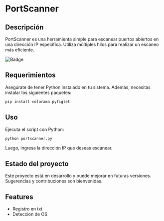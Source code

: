 # PortScanner

## Descripción
PortScanner es una herramienta simple para escanear puertos abiertos en una dirección IP específica. Utiliza múltiples hilos para realizar un escaneo más eficiente.

![Badge](https://img.shields.io/badge/STATUS-EN%20DESAROLLO-green)

## Requerimientos

Asegúrate de tener Python instalado en tu sistema. Además, necesitas instalar los siguientes paquetes:

```bash
pip install colorama pyfiglet
```

## Uso

Ejecuta el script con Python:

```bash
python portscanner.py
```

Luego, ingresa la dirección IP que deseas escanear.


## Estado del proyecto
Este proyecto está en desarrollo y puede mejorar en futuras versiones. Sugerencias y contribuciones son bienvenidas.

## Features
- Registro en txt
- Deteccion de OS
